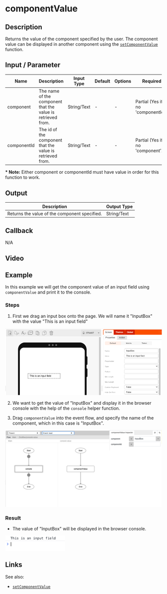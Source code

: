 # componentValue

## Description

Returns the value of the component specified by the user. The component value can be displayed in another component using the [`setComponentValue`](./setComponentValue) function.

## Input / Parameter

| Name | Description | Input Type | Default | Options | Required |
| ------ | ------ | ------ | ------ | ------ | ------ |
| component | The name of the component that the value is retrieved from. | String/Text | - | - | Partial (Yes if no 'componentId'.) |
| componentId | The id of the component that the value is retrieved from. | String/Text | - | - | Partial (Yes if no 'component'.) |

__\* Note:__ Either component or componentId must have value in order for this function to work.

## Output

| Description | Output Type |
| ------ | ------ |
| Returns the value of the component specified. | String/Text |

## Callback

N/A

## Video


## Example

In this example we will get the component value of an input field using `componentValue` and print it to the console. 


### Steps

1. First we drag an input box onto the page. We will name it "InputBox" with the value "This is an input field"

![](componentValue-step-1.png)

2. We want to get the value of "InputBox" and display it in the browser console with the help of the `console` helper function. 
   
3. Drag `componentValue` into the event flow, and specify the name of the component, which in this case is "InputBox".

![](componentValue-step-2.png)


### Result

- The value of "InputBox" will be displayed in the browser console.

![](componentValue-step-3.png)


## Links

See also: 

* [`setComponentValue`](./setComponentValue)